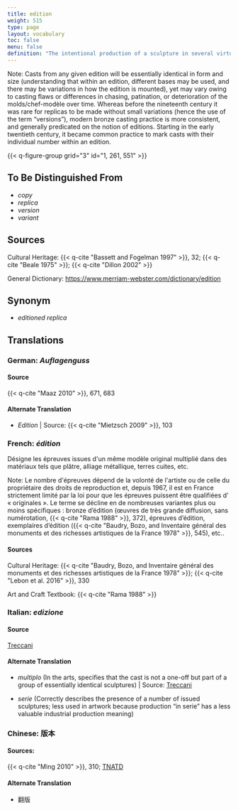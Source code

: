 ```yaml
---
title: edition
weight: 515
type: page
layout: vocabulary
toc: false
menu: false
definition: "The intentional production of a sculpture in several virtually identical casts, usually from the same set of molds derived from the original model. In modern castings, item number and total number of multiples produced is often reported somewhere on the surface, as it has legal value."
---
```


<div class="backmatter">
Note: Casts from any given edition will be essentially identical in form and size (understanding that within an edition, different bases may be used, and there may be variations in how the edition is mounted), yet may vary owing to casting flaws or differences in chasing, patination, or deterioration of the molds/chef-modèle over time. Whereas before the nineteenth century it was rare for replicas to be made without small variations (hence the use of the term “versions”), modern bronze casting practice is more consistent, and generally predicated on the notion of editions. Starting in the early twentieth century, it became common practice to mark casts with their individual number within an edition.
</div>

{{< q-figure-group grid="3" id="1, 261, 551" >}}

## To Be Distinguished From

- *copy*
- *replica*
- *version*
- *variant*

## Sources

Cultural Heritage: {{< q-cite "Bassett and Fogelman 1997" >}}, 32; {{< q-cite "Beale 1975" >}}; {{< q-cite "Dillon 2002" >}}

General Dictionary: <https://www.merriam-webster.com/dictionary/edition>

## Synonym

- *editioned replica*

## Translations

<div class="accordion">

### **German**: *Auflagenguss*

#### Source

{{< q-cite "Maaz 2010" >}}, 671, 683

#### Alternate Translation

- *Edition* | Source: {{< q-cite "Mietzsch 2009" >}}, 103

### **French**: *édition*

Désigne les épreuves issues d'un même modèle original multiplié dans des matériaux tels que plâtre, alliage métallique, terres cuites, etc.

<div class="backmatter">
Note: Le nombre d'épreuves dépend de la volonté de l'artiste ou de celle du propriétaire des droits de reproduction et, depuis 1967, il est en France strictement limité par la loi pour que les épreuves puissent être qualifiées d' « originales ». Le terme se décline en de nombreuses variantes plus ou moins spécifiques : bronze d’édition (œuvres de très grande diffusion, sans numérotation, {{< q-cite "Rama 1988" >}}, 372), épreuves d’édition, exemplaires d’édition ({{< q-cite "Baudry, Bozo, and Inventaire général des monuments et des richesses artistiques de la France 1978" >}}, 545), etc..
</div>

#### Sources

Cultural Heritage: {{< q-cite "Baudry, Bozo, and Inventaire général des monuments et des richesses artistiques de la France 1978" >}}; {{< q-cite "Lebon et al. 2016" >}}, 330

Art and Craft Textbook: {{< q-cite "Rama 1988" >}}

### **Italian**: *edizione*

#### Source

[Treccani](http://www.treccani.it/vocabolario/edizione)

#### Alternate Translation

- *multiplo* (In the arts, specifies that the cast is not a one-off but part of a group of essentially identical sculptures) | Source: [Treccani](https://www.treccani.it/enciclopedia/multiplo/)

- *serie* (Correctly describes the presence of a number of issued sculptures; less used in artwork because production “in serie” has a less valuable industrial production meaning)

### **Chinese**: 版本

#### Sources:

{{< q-cite "Ming 2010" >}}, 310; [TNATD](https://terms.naer.edu.tw/detail/7644588/?index=2)

#### Alternate Translation

- 翻版

</div>
